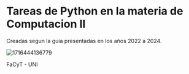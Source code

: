 # Tareas de Python en la materia de Computacion II

Creadas segun la guia presentadas en los años 2022 a 2024.

![1716444136779](image/README/1716444136779.png)

FaCyT - UNI
